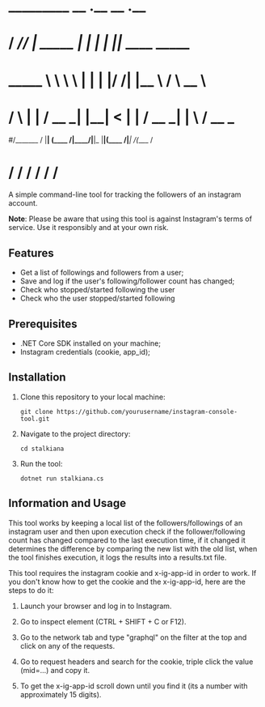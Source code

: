 #  _________  __           .__    __    .__                         
# /   _____/_/  |_ _____   |  |  |  | __|__|_____     ____  _____   
# \_____  \ \   __\\__  \  |  |  |  |/ /|  |\__  \   /    \ \__  \  
# /        \ |  |   / __ \_|  |__|    < |  | / __ \_|   |  \ / __ \_
#/_______  / |__|  (____  /|____/|__|_ \|__|(____  /|___|  /(____  /
#        \/             \/            \/         \/      \/      \/ 


A simple command-line tool for tracking the followers of an instagram account.

**Note**: Please be aware that using this tool is against Instagram's terms of service. Use it responsibly and at your own risk.

## Features

- Get a list of followings and followers from a user;
- Save and log if the user's following/follower count has changed;
- Check who stopped/started following the user
- Check who the user stopped/started following

## Prerequisites

- .NET Core SDK installed on your machine;
- Instagram credentials (cookie, app_id);

## Installation

1. Clone this repository to your local machine:

   ```shell
   git clone https://github.com/yourusername/instagram-console-tool.git
   ```

2. Navigate to the project directory:

    ```shell
    cd stalkiana
    ```

3. Run the tool:

    ```shell
    dotnet run stalkiana.cs
    ```

## Information and Usage

This tool works by keeping a local list of the followers/followings of an instagram user and then upon execution check if the follower/following count has changed compared to the last execution time, if it changed it determines the difference by comparing the new list with the old list, when the tool finishes execution, it logs the results into a results.txt file.

This tool requires the instagram cookie and x-ig-app-id in order to work.
If you don't know how to get the cookie and the x-ig-app-id, here are the steps to do it:


1. Launch your browser and log in to Instagram.


2. Go to inspect element (CTRL + SHIFT + C or F12).


3. Go to the network tab and type "graphql" on the filter at the top and click on any of the requests.


4. Go to request headers and search for the cookie, triple click the value (mid=...) and copy it.


5. To get the x-ig-app-id scroll down until you find it (its a number with approximately 15 digits).